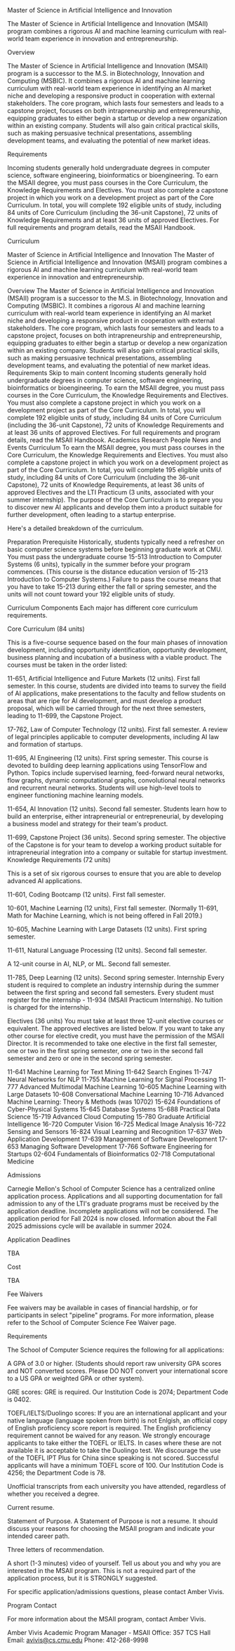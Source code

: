 Master of Science in Artificial Intelligence and Innovation


The Master of Science in Artificial Intelligence and Innovation (MSAII) program combines a rigorous AI and machine learning curriculum with real-world team experience in innovation and entrepreneurship.

Overview

The Master of Science in Artificial Intelligence and Innovation (MSAII) program is a successor to the M.S. in Biotechnology, Innovation and Computing (MSBIC). It combines a rigorous AI and machine learning curriculum with real-world team experience in identifying an AI market niche and developing a responsive product in cooperation with external stakeholders. The core program, which lasts four semesters and leads to a capstone project, focuses on both intrapreneurship and entrepreneurship, equipping graduates to either begin a startup or develop a new organization within an existing company. Students will also gain critical practical skills, such as making persuasive technical presentations, assembling development teams, and evaluating the potential of new market ideas.


Requirements

Incoming students generally hold undergraduate degrees in computer science, software engineering, bioinformatics or bioengineering. To earn the MSAII degree, you must pass courses in the Core Curriculum, the Knowledge Requirements and Electives. You must also complete a capstone project in which you work on a development project as part of the Core Curriculum. In total, you will complete 192 eligible units of study, including 84 units of Core Curriculum (including the 36-unit Capstone), 72 units of Knowledge Requirements and at least 36 units of approved Electives.
For full requirements and program details, read the MSAII Handbook.

Curriculum

Master of Science in Artificial Intelligence and Innovation
The Master of Science in Artificial Intelligence and Innovation (MSAII) program combines a rigorous AI and machine learning curriculum with real-world team experience in innovation and entrepreneurship.

Overview
The Master of Science in Artificial Intelligence and Innovation (MSAII) program is a successor to the M.S. in Biotechnology, Innovation and Computing (MSBIC). It combines a rigorous AI and machine learning curriculum with real-world team experience in identifying an AI market niche and developing a responsive product in cooperation with external stakeholders. The core program, which lasts four semesters and leads to a capstone project, focuses on both intrapreneurship and entrepreneurship, equipping graduates to either begin a startup or develop a new organization within an existing company. Students will also gain critical practical skills, such as making persuasive technical presentations, assembling development teams, and evaluating the potential of new market ideas.
Requirements
Skip to main content
Incoming students generally hold undergraduate degrees in computer science, software engineering, bioinformatics or bioengineering. To earn the MSAII degree, you must pass courses in the Core Curriculum, the Knowledge Requirements and Electives. You must also complete a capstone project in which you work on a development project as part of the Core Curriculum. In total, you will complete 192 eligible units of study, including 84 units of Core Curriculum (including the 36-unit Capstone), 72 units of Knowledge Requirements and at least 36 units of approved Electives.
For full requirements and program details, read the MSAII Handbook.
Academics
Research
People
News and Events
Curriculum
To earn the MSAII degree, you must pass courses in the Core Curriculum, the Knowledge Requirements and Electives. You must also complete a capstone project in which you work on a development project as part of the Core Curriculum. In total, you will complete 195 eligible units of study, including 84 units of Core Curriculum (including the 36-unit Capstone), 72 units of Knowledge Requirements, at least 36 units of approved Electives and the LTI Practicum (3 units, associated with your summer internship).  The purpose of the Core Curriculum is to prepare you to discover new AI applicants and develop them into a product suitable for further development, often leading to a startup enterprise.

Here's a detailed breakdown of the curriculum.

Preparation Prerequisite
Historically, students typically need a refresher on basic computer science systems before beginning graduate work at CMU. You must pass the undergraduate course 15-513 Introduction to Computer Systems (6 units), typically in the summer before your program commences. (This course is the distance education version of 15-213 Introduction to Computer Systems.) Failure to pass the course means that you have to take 15-213 during either the fall or spring semester, and the units will not count toward your 192 eligible units of study.

Curriculum Components
Each major has different core curriculum requirements.

Core Curriculum (84 units)

This is a five-course sequence based on the four main phases of innovation development, including opportunity identification, opportunity development, business planning and incubation of a business with a viable product. The courses must be taken in the order listed:

11-651, Artificial Intelligence and Future Markets (12 units).  First fall semester.  In this course, students are divided into teams to survey the fieild of AI applications, make presentations to the faculty and fellow students on areas that are ripe for AI development, and must develop a product proposal, which will be carried through for the next three semesters, leading to 11-699, the Capstone Project.

17-762, Law of Computer Technology (12 units).  First fall semester.  A review of legal principles applicable to computer developments, including AI law and formation of startups.

11-695, AI Engineering (12 units).  First spring semester.  This course is devoted to building deep learning applications using TensorFlow and Python.  Topics include supervised learning, feed-forward neural networks, flow graphs, dynamic computational graphs, convolutional neural networks and recurrent neural networks.  Students will use high-level tools to engineer functioning machine learning models.

11-654, AI Innovation (12 units).  Second fall semester. Students learn how to build an enterprise, either intrapreneurial or entrepreneurial, by developing a business model and strategy for their team's product.

11-699, Capstone Project (36 units).  Second spring semester. The objective of the Capstone is for your team to develop a working product suitable for intrapreneurial integration into a company or suitable for startup investment.
Knowledge Requirements (72 units)

This is a set of six rigorous courses to ensure that you are able to develop advanced AI applications.

11-601, Coding Bootcamp (12 units).  First fall semester.

10-601, Machine Learning (12 units),  First fall semester.  (Normally 11-691, Math for Machine Learning, which is not being offered in Fall 2019.)

10-605, Machine Learning with Large Datasets (12 units).  First spring semester.

11-611, Natural Language Processing (12 units).  Second fall semester.

A 12-unit course in AI, NLP, or ML.  Second fall semester.

11-785, Deep Learning (12 units).  Second spring semester.
Internship 
Every student is required to complete an industry internship during the summer between the first spring and second fall semesters.  Every student must register for the internship - 11-934 (MSAII Practicum Internship).  No tuition is charged for the internship.

Electives (36 units)
You must take at least three 12-unit elective courses or equivalent. The approved electives are listed below.  If you want to take any other course for elective credit, you must have the permission of the MSAII Director.  It is recommended to take one elective in the first fall semester, one or two in the first spring semester, one or two in the second fall semester and zero or one in the second spring semester.

11-641 Machine Learning for Text Mining
11-642 Search Engines
11-747 Neural Networks for NLP
11-755 Machine Learning for Signal Processing
11-777 Advanced Multimodal Machine Learning
10-605 Machine Learning with Large Datasets
10-608 Conversational Machine Learning
10-716 Advanced Machine Learning: Theory & Methods (was 10702)
15-624 Foundations of Cyber-Physical Systems
15-645 Database Systems
15-688 Practical Data Science
15-719 Advanced Cloud Computing
15-780 Graduate Artificial Intelligence
16-720 Computer Vision
16-725 Medical Image Analysis
16-722 Sensing and Sensors
16-824 Visual Learning and Recognition
17-637 Web Application Development
17-639 Management of Software Development
17-653 Managing Software Development
17-766 Software Engineering for Startups
02-604 Fundamentals of Bioinformatics
02-718 Computational Medicine


Admissions

Carnegie Mellon's School of Computer Science has a centralized online application process. Applications and all supporting documentation for fall admission to any of the LTI's graduate programs must be received by the application deadline. Incomplete applications will not be considered. The application period for Fall 2024 is now closed. Information about the Fall 2025 admissions cycle will be available in summer 2024.

Application Deadlines

TBA

Cost

TBA

Fee Waivers

Fee waivers may be available in cases of financial hardship, or for participants in select "pipeline" programs. For more information, please refer to the School of Computer Science Fee Waiver page.

Requirements

The School of Computer Science requires the following for all applications:

A GPA of 3.0 or higher. (Students should report raw university GPA scores and NOT converted scores. Please DO NOT convert your international score to a US GPA or weighted GPA or other system).

GRE scores: GRE is required. Our Institution Code is 2074; Department Code is 0402. 

TOEFL/IELTS/Duolingo scores: If you are an international applicant and your native language (language spoken from birth) is not Enlgish, an official copy of English proficiency score report is required.  The English proficiency requirement cannot be waived for any reason. We strongly encourage applicants to take either the TOEFL or IELTS.  In cases where these are not available it is acceptable to take the Duolingo test.  We discourage the use of the TOEFL IPT Plus for China since speaking is not scored.  Successful applicants will have a minimum TOEFL score of 100. Our Institution Code is 4256; the Department Code is 78.  

Unofficial transcripts from each university you have attended, regardless of whether you received a degree.

Current resume.

Statement of Purpose. A Statement of Purpose is not a resume. It should discuss your reasons for choosing the MSAII program and indicate your intended career path. 

Three letters of recommendation.

A short (1-3 minutes) video of yourself. Tell us about you and why you are interested in the MSAII program. This is not a required part of the application process, but it is STRONGLY suggested.  

For specific application/admissions questions, please contact Amber Vivis. 


Program Contact

For more information about the MSAII program, contact Amber Vivis.

Amber Vivis
Academic Program Manager - MSAII
Office: 357 TCS Hall
Email: avivis@cs.cmu.edu
Phone: 412-268-9998
